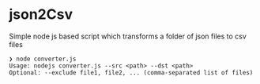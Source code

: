 # json2Csv
Simple node js based script which transforms a folder of json files to csv files

```
❯ node converter.js
Usage: nodejs converter.js --src <path> --dst <path>
Optional: --exclude file1, file2, ... (comma-separated list of files)
```
